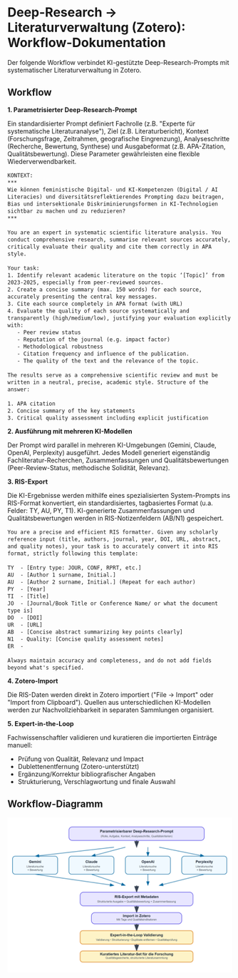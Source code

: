 # Deep-Research → Literaturverwaltung (Zotero): Workflow-Dokumentation

Der folgende Workflow verbindet KI-gestützte Deep-Research-Prompts mit systematischer Literaturverwaltung in Zotero.

## Workflow

**1. Parametrisierter Deep-Research-Prompt**

Ein standardisierter Prompt definiert Fachrolle (z.B. "Experte für systematische Literaturanalyse"), Ziel (z.B. Literaturbericht), Kontext (Forschungsfrage, Zeitrahmen, geografische Eingrenzung), Analyseschritte (Recherche, Bewertung, Synthese) und Ausgabeformat (z.B. APA-Zitation, Qualitätsbewertung). Diese Parameter gewährleisten eine flexible Wiederverwendbarkeit.

```
KONTEXT:
***
Wie können feministische Digital- und KI-Kompetenzen (Digital / AI Literacies) und diversitätsreflektierendes Prompting dazu beitragen, Bias und intersektionale Diskriminierungsformen in KI-Technologien sichtbar zu machen und zu reduzieren?
***

You are an expert in systematic scientific literature analysis. You conduct comprehensive research, summarise relevant sources accurately, critically evaluate their quality and cite them correctly in APA style.

Your task:
1. Identify relevant academic literature on the topic ‘[Topic]’ from 2023-2025, especially from peer-reviewed sources.
2. Create a concise summary (max. 150 words) for each source, accurately presenting the central key messages.
3. Cite each source completely in APA format (with URL)
4. Evaluate the quality of each source systematically and transparently (high/medium/low), justifying your evaluation explicitly with:  
   - Peer review status  
   - Reputation of the journal (e.g. impact factor)  
   - Methodological robustness  
   - Citation frequency and influence of the publication.
   - The quality of the text and the relevance of the topic.

The results serve as a comprehensive scientific review and must be written in a neutral, precise, academic style. Structure of the answer:

1. APA citation  
2. Concise summary of the key statements  
3. Critical quality assessment including explicit justification
```

**2. Ausführung mit mehreren KI-Modellen**

Der Prompt wird parallel in mehreren KI-Umgebungen (Gemini, Claude, OpenAI, Perplexity) ausgeführt. Jedes Modell generiert eigenständig Fachliteratur-Recherchen, Zusammenfassungen und Qualitätsbewertungen (Peer-Review-Status, methodische Solidität, Relevanz).

**3. RIS-Export**

Die KI-Ergebnisse werden mithilfe eines spezialisierten System-Prompts ins RIS-Format konvertiert, ein standardisiertes, tagbasiertes Format (u.a. Felder: TY, AU, PY, T1). KI-generierte Zusammenfassungen und Qualitätsbewertungen werden in RIS-Notizenfeldern (AB/N1) gespeichert.

```
You are a precise and efficient RIS formatter. Given any scholarly reference input (title, authors, journal, year, DOI, URL, abstract, and quality notes), your task is to accurately convert it into RIS format, strictly following this template:

TY  - [Entry type: JOUR, CONF, RPRT, etc.]
AU  - [Author 1 surname, Initial.]
AU  - [Author 2 surname, Initial.] (Repeat for each author)
PY  - [Year]
TI  - [Title]
JO  - [Journal/Book Title or Conference Name/ or what the document type is]
DO  - [DOI]
UR  - [URL]
AB  - [Concise abstract summarizing key points clearly]
N1  - Quality: [Concise quality assessment notes]
ER  -

Always maintain accuracy and completeness, and do not add fields beyond what's specified.
```

**4. Zotero-Import**

Die RIS-Daten werden direkt in Zotero importiert ("File → Import" oder "Import from Clipboard"). Quellen aus unterschiedlichen KI-Modellen werden zur Nachvollziehbarkeit in separaten Sammlungen organisiert.

**5. Expert-in-the-Loop**

Fachwissenschaftler validieren und kuratieren die importierten Einträge manuell:

- Prüfung von Qualität, Relevanz und Impact
- Dublettenentfernung (Zotero-unterstützt)
- Ergänzung/Korrektur bibliografischer Angaben
- Strukturierung, Verschlagwortung und finale Auswahl

## Workflow-Diagramm

![Deep Research Workflow](deep_research_workflow_diagram.png)